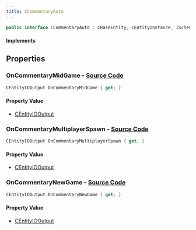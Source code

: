 ```yaml
---
title: CCommentaryAuto
---
```


```csharp
public interface CCommentaryAuto : CBaseEntity, CEntityInstance, ISchemaClass<CEntityInstance>, ISchemaClass<CBaseEntity>, ISchemaClass<CCommentaryAuto>, ISchemaField, ISchemaClass, INativeHandle
```

#### Implements

## Properties

### **OnCommentaryMidGame** - [Source Code](https://github.com/swiftly-solution/swiftlys2/blob/main/managed/src/SwiftlyS2.Generated/Schemas/Interfaces/CCommentaryAuto.cs#L18)

```csharp
CEntityIOOutput OnCommentaryMidGame { get; }
```

#### Property Value

- [CEntityIOOutput](/docs/api/shared/schemadefinitions/centityiooutput)

### **OnCommentaryMultiplayerSpawn** - [Source Code](https://github.com/swiftly-solution/swiftlys2/blob/main/managed/src/SwiftlyS2.Generated/Schemas/Interfaces/CCommentaryAuto.cs#L20)

```csharp
CEntityIOOutput OnCommentaryMultiplayerSpawn { get; }
```

#### Property Value

- [CEntityIOOutput](/docs/api/shared/schemadefinitions/centityiooutput)

### **OnCommentaryNewGame** - [Source Code](https://github.com/swiftly-solution/swiftlys2/blob/main/managed/src/SwiftlyS2.Generated/Schemas/Interfaces/CCommentaryAuto.cs#L16)

```csharp
CEntityIOOutput OnCommentaryNewGame { get; }
```

#### Property Value

- [CEntityIOOutput](/docs/api/shared/schemadefinitions/centityiooutput)

